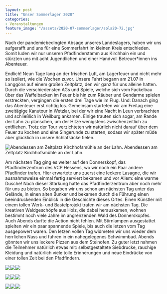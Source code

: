 ```yaml
---
layout: post
title: "Unser Sommerlager 2020"
categories:
- Veranstaltungen
feature_image: "/assets/2020-07-sommerlager/sola20-72.jpg"
---
```


Nach der pandemiebedingten Absage unseres Landeslagers, haben wir uns aufgerafft und uns für eine Sommerfahrt im kleinen Kreis entschieden. Somit luden wir nur unseren Pfadfinderstamm aus Kirchhain ein und stürzten uns mit acht Jugendlichen und einer Handvoll Betreuer*innen ins Abenteuer. 

Endlich! Neun Tage lang an der frischen Luft, am Lagerfeuer und nicht mehr so isoliert, wie die Wochen zuvor. Unsere Fahrt begann am 21.07 in Langgöns auf einem großen Zeltplatz, den wir ganz für uns alleine hatten. Durch die verschiedensten AGs und Spiele, welche sich vom Fackelbau über das Waffelbacken im Feuer bis hin zum Räuber und Gendarme spielen erstreckten, vergingen die ersten drei Tage wie im Flug. Und: Danach ging das Abenteuer erst richtig los. Gemeinsam starteten wir am Freitag eine zweitägige Kanutour in Wetzlar, bei der wir eine Nacht in Leun verbrachten und schließlich in Weilburg ankamen. Einige trauten sich sogar, am Rande der Lahn zu planschen, um der Hitze wenigstens zwischenzeitlich zu entfliehen. Trotz der Tour verzichteten wir natürlich nicht darauf über dem Feuer zu kochen und eine Singerunde zu starten, sodass wir später müde aber glücklich in unsere Schlafsäcke fielen. 

![Abendessen am Zeltplatz Kirchhofsmühle an der Lahn.](/assets/2020-07-sommerlager/sola20-61.jpg)
Abendessen am Zeltplatz Kirchhofsmühle an der Lahn.

Am nächsten Tag ging es weiter auf den Donnerskopf, das Pfadfinderzentrum des VCP Hessens, wo wir noch ein Paar andere Pfadfinder trafen. Hier erwartete uns zuerst eine leckere Lasagne, die wir ausnahmsweise einmal fertig serviert bekamen und vor Allem: eine warme Dusche! Nach dieser Stärkung hatte das Pfadfinderzentrum aber noch mehr für uns zu bieten. So begaben wir uns schon am nächsten Tag unter das Gelände, in einen alten Bunker und bekamen durch die Führung einen beeindruckenden Einblick in die Geschichte dieses Ortes. Einen Künstler mit einem tollen Werk- und Bastelprojekt trafen wir am nächsten Tag. Die kreativen Waldgeschöpfe aus Holz, die dabei herauskamen, wohnen bestimmt noch viele Jahre im angrenzenden Wald des Donnerskopfes. Auch Abends durfte die Action nicht fehlen. Mit Stirnlampen ausgestattet spielten wir ein paar spannende Spiele, bis auch die letzen vom Tag ausgepowert waren. Den letzen vollen Tag widmeten wir uns wieder dem herrlichen Nass und fuhren in ein nahegelegenes Schwimmbad. Abends gönnten wir uns leckere Pizzen aus dem Steinofen. Zu guter letzt nahmen die Teilnehmer natürlich etwas mit: selbstgestaltete Siebdrucke, rauchige Kleidung und natürlich viele tolle Erinnerungen und neue Eindrücke von einer tollen Zeit bei den Pfadfindern.

![](/assets/2020-07-sommerlager/sola20-16.jpg#onethird)![](/assets/2020-07-sommerlager/sola20-19.jpg#onethird)![](/assets/2020-07-sommerlager/sola20-36.jpg#onethird)

![](/assets/2020-07-sommerlager/sola20-59.jpg#onethird)![](/assets/2020-07-sommerlager/sola20-98.jpg#onethird)![](/assets/2020-07-sommerlager/sola20-119.jpg#onethird)

![](/assets/2020-07-sommerlager/sola20-124.jpg#onethird)![](/assets/2020-07-sommerlager/sola20-138.jpg#onethird)![](/assets/2020-07-sommerlager/sola20-181.jpg#onethird)
